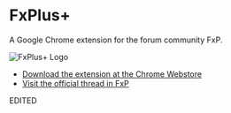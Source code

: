 # FxPlus+
A Google Chrome extension for the forum community FxP.

![FxPlus+ Logo](https://i.imgur.com/gCgAtx5.png)

- [Download the extension at the Chrome Webstore](https://chrome.google.com/webstore/detail/fxplus%20-beta/gpfgllaokimfkkbnhiimahpbemmdmobg?hl=he)
- [Visit the official thread in FxP](https://www.fxp.co.il/showthread.php?t=16859147)



EDITED